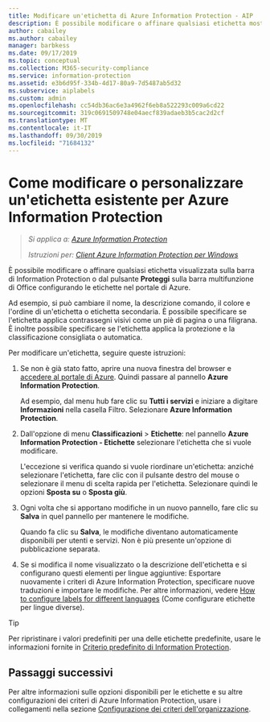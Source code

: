 ```yaml
---
title: Modificare un'etichetta di Azure Information Protection - AIP
description: È possibile modificare o affinare qualsiasi etichetta mostrata sulla barra Information Protection configurandola nei criteri di Azure Information Protection.
author: cabailey
ms.author: cabailey
manager: barbkess
ms.date: 09/17/2019
ms.topic: conceptual
ms.collection: M365-security-compliance
ms.service: information-protection
ms.assetid: e3b6d95f-334b-4d17-80a9-7d5487ab5d32
ms.subservice: aiplabels
ms.custom: admin
ms.openlocfilehash: cc54db36ac6e3a4962f6eb8a522293c009a6cd22
ms.sourcegitcommit: 319c0691509748e04aecf839adaeb3b5cac2d2cf
ms.translationtype: MT
ms.contentlocale: it-IT
ms.lasthandoff: 09/30/2019
ms.locfileid: "71684132"
---
```

# <a name="how-to-change-or-customize-an-existing-label-for-azure-information-protection"></a>Come modificare o personalizzare un'etichetta esistente per Azure Information Protection

>*Si applica a: [Azure Information Protection](https://azure.microsoft.com/pricing/details/information-protection)*
>
> *Istruzioni per: [Client Azure Information Protection per Windows](faqs.md#whats-the-difference-between-the-azure-information-protection-client-and-the-azure-information-protection-unified-labeling-client)*

È possibile modificare o affinare qualsiasi etichetta visualizzata sulla barra di Information Protection o dal pulsante **Proteggi** sulla barra multifunzione di Office configurando le etichette nel portale di Azure.

Ad esempio, si può cambiare il nome, la descrizione comando, il colore e l'ordine di un'etichetta o etichetta secondaria. È possibile specificare se l'etichetta applica contrassegni visivi come un piè di pagina o una filigrana. È inoltre possibile specificare se l'etichetta applica la protezione e la classificazione consigliata o automatica.

Per modificare un'etichetta, seguire queste istruzioni:

1. Se non è già stato fatto, aprire una nuova finestra del browser e [accedere al portale di Azure](configure-policy.md#signing-in-to-the-azure-portal). Quindi passare al pannello **Azure Information Protection**. 
    
    Ad esempio, dal menu hub fare clic su **Tutti i servizi** e iniziare a digitare **Informazioni** nella casella Filtro. Selezionare **Azure Information Protection**.

2. Dall'opzione di menu **Classificazioni** > **Etichette**: nel pannello **Azure Information Protection - Etichette** selezionare l'etichetta che si vuole modificare.

    L'eccezione si verifica quando si vuole riordinare un'etichetta: anziché selezionare l'etichetta, fare clic con il pulsante destro del mouse o selezionare il menu di scelta rapida per l'etichetta. Selezionare quindi le opzioni **Sposta su** o **Sposta giù**.

3. Ogni volta che si apportano modifiche in un nuovo pannello, fare clic su **Salva** in quel pannello per mantenere le modifiche.
    
    Quando fa clic su **Salva**, le modifiche diventano automaticamente disponibili per utenti e servizi. Non è più presente un'opzione di pubblicazione separata.

4. Se si modifica il nome visualizzato o la descrizione dell'etichetta e si configurano questi elementi per lingue aggiuntive: Esportare nuovamente i criteri di Azure Information Protection, specificare nuove traduzioni e importare le modifiche. Per altre informazioni, vedere [How to configure labels for different languages](configure-policy-languages.md) (Come configurare etichette per lingue diverse).

> [!TIP]
>Per ripristinare i valori predefiniti per una delle etichette predefinite, usare le informazioni fornite in [Criterio predefinito di Information Protection](configure-policy-default.md).

## <a name="next-steps"></a>Passaggi successivi

Per altre informazioni sulle opzioni disponibili per le etichette e su altre configurazioni dei criteri di Azure Information Protection, usare i collegamenti nella sezione [Configurazione dei criteri dell'organizzazione](configure-policy.md#configuring-your-organizations-policy).



